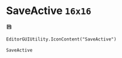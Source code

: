 # SaveActive `16x16`
<img src="/img/SaveActive.png" width=16 height=16>

``` CSharp
EditorGUIUtility.IconContent("SaveActive")
```
```
SaveActive
```
